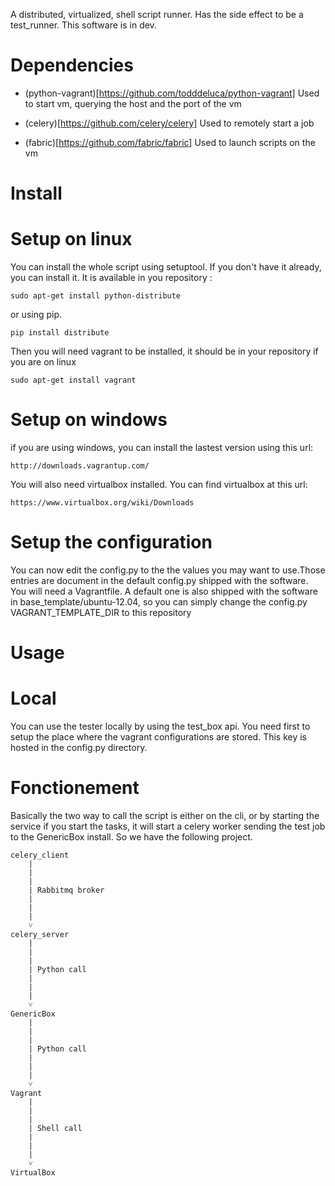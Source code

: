 A distributed, virtualized, shell script runner. Has the side effect to be a test_runner.
This software is in dev.

Dependencies
============
* (python-vagrant)[https://github.com/todddeluca/python-vagrant]
    Used to start vm, querying the host and the port of the vm
    

* (celery)[https://github.com/celery/celery]
    Used to remotely start a job

* (fabric)[https://github.com/fabric/fabric]
    Used to launch scripts on the vm

Install
=======
Setup on linux
==============
You can install the whole script using setuptool. If you don't have it already, you can install it. It is available in you repository :

    sudo apt-get install python-distribute

or using pip.

    pip install distribute

Then you will need vagrant to be installed, it should be in your repository if you are on linux

    sudo apt-get install vagrant

Setup on windows
================
if you are using windows, you can install the lastest version using this url:

    http://downloads.vagrantup.com/

You will also need virtualbox installed. You can find virtualbox at this url:
    
    https://www.virtualbox.org/wiki/Downloads

Setup the configuration
=======================
You can now edit the config.py to the the values you may want to use.Those entries are document in the default config.py shipped with the software.
You will need a Vagrantfile. A default one is also shipped with the software in base_template/ubuntu-12.04, so you can simply change the config.py VAGRANT_TEMPLATE_DIR to this repository

Usage
=====
Local
=====
You can use the tester locally by using the test_box api. You need first to setup the place 
where the vagrant configurations are stored. This key is hosted in the config.py directory.

Fonctionement
========

Basically the two way to call the script is either on the cli, or by starting the service
if you start the tasks, it will start a celery worker sending the test job to the GenericBox install.
So we have the following project.

    celery_client
        |
        |
        |
        | Rabbitmq broker
        |
        |
        |
        ˅
    celery_server
        |
        |
        |
        | Python call
        |
        |
        |
        ˅
    GenericBox
        |
        |
        |
        | Python call
        |
        |
        |
        ˅
    Vagrant
        |
        |
        |
        | Shell call
        |
        |
        |
        ˅
    VirtualBox
